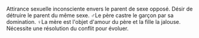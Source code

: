 Attirance sexuelle inconsciente envers le parent de sexe opposé. Désir de détruire le parent du même sexe.
♂️Le père castre le garçon par sa domination.
♀️La mère est l'objet d'amour du père et la fille la jalouse.
Nécessite une résolution du conflit pour évoluer.

